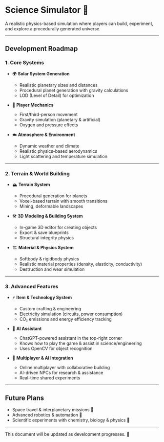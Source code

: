 # Science Simulator 🚀  

A realistic physics-based simulation where players can build, experiment, and explore a procedurally generated universe.  

---

## **Development Roadmap**  

### **1. Core Systems**  
- 🌍 **Solar System Generation**  
  - Realistic planetary sizes and distances  
  - Procedural planet generation with gravity calculations  
  - LOD (Level of Detail) for optimization  

- 🏃 **Player Mechanics**  
  - First/third-person movement  
  - Gravity simulation (planetary & artificial)  
  - Oxygen and pressure effects  

- ☁️ **Atmosphere & Environment**  
  - Dynamic weather and climate  
  - Realistic physics-based aerodynamics  
  - Light scattering and temperature simulation  

---

### **2. Terrain & World Building**  
- 🏔️ **Terrain System**  
  - Procedural generation for planets  
  - Voxel-based terrain with smooth transitions  
  - Mining, deformable landscapes  

- 🛠️ **3D Modeling & Building System**  
  - In-game 3D editor for creating objects  
  - Export & save blueprints  
  - Structural integrity physics  

- 🏗️ **Material & Physics System**  
  - Softbody & rigidbody physics  
  - Realistic material properties (density, elasticity, conductivity)  
  - Destruction and wear simulation  

---

### **3. Advanced Features**  
- ⚡ **Item & Technology System**  
  - Custom crafting & engineering  
  - Electricity simulation (circuits, power consumption)  
  - CO₂ emissions and energy efficiency tracking  

- 🤖 **AI Assistant**  
  - ChatGPT-powered assistant in the top-right corner  
  - Knows how to play the game & assist in science/engineering  
  - Uses OpenCV for object recognition  

- 🔗 **Multiplayer & AI Integration**  
  - Online multiplayer with collaborative building  
  - AI-driven NPCs for research & assistance  
  - Real-time shared experiments  

---

## **Future Plans**  
- Space travel & interplanetary missions 🚀  
- Advanced robotics & automation 🤖  
- Scientific experiments with chemistry, biology & physics 🔬  

---

This document will be updated as development progresses. 🚀  
